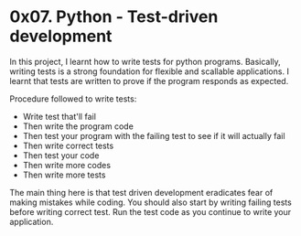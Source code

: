 # 0x07. Python - Test-driven development

In this project, I learnt how to write tests for python programs. Basically, writing tests is a strong foundation for flexible and scallable applications. I learnt that tests are written to prove if the program responds as expected.

Procedure followed to write tests:
- Write test that'll fail
- Then write the program code
- Then test your program with the failing test to see if it will actually fail
- Then write correct tests
- Then test your code
- Then write more codes
- Then write more tests

The main thing here is that test driven development eradicates fear of making mistakes while coding. You should also start by writing failing tests before writing correct test. Run the test code as you continue to write your application.
